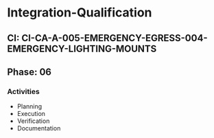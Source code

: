 # Integration-Qualification

## CI: CI-CA-A-005-EMERGENCY-EGRESS-004-EMERGENCY-LIGHTING-MOUNTS
## Phase: 06

### Activities
- Planning
- Execution
- Verification
- Documentation
